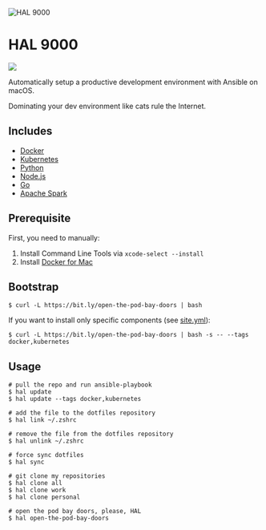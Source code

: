 ![HAL 9000](https://raw.githubusercontent.com/vinta/HAL-9000/master/assets/HAL_9000.jpg "HAL 9000")

# HAL 9000

[![](https://img.shields.io/badge/made%20with-%e2%9d%a4-ff69b4.svg?style=flat-square)](https://vinta.ws/code/)

Automatically setup a productive development environment with Ansible on macOS.

Dominating your dev environment like cats rule the Internet.

## Includes

- [Docker](https://github.com/vinta/HAL-9000/blob/master/playbooks/roles/docker/tasks/main.yml)
- [Kubernetes](https://github.com/vinta/HAL-9000/blob/master/playbooks/roles/kubernetes/tasks/main.yml)
- [Python](https://github.com/vinta/HAL-9000/blob/master/playbooks/roles/python/tasks/main.yml)
- [Node.js](https://github.com/vinta/HAL-9000/blob/master/playbooks/roles/node/tasks/main.yml)
- [Go](https://github.com/vinta/HAL-9000/blob/master/playbooks/roles/go/tasks/main.yml)
- [Apache Spark](https://github.com/vinta/HAL-9000/blob/master/playbooks/roles/spark/tasks/main.yml)

## Prerequisite

First, you need to manually:

1. Install Command Line Tools via `xcode-select --install`
2. Install [Docker for Mac](https://docs.docker.com/docker-for-mac/install/)

## Bootstrap

```console
$ curl -L https://bit.ly/open-the-pod-bay-doors | bash
```

If you want to install only specific components (see [site.yml](https://github.com/vinta/HAL-9000/blob/master/playbooks/site.yml)):

```console
$ curl -L https://bit.ly/open-the-pod-bay-doors | bash -s -- --tags docker,kubernetes
```

## Usage

```console
# pull the repo and run ansible-playbook
$ hal update
$ hal update --tags docker,kubernetes

# add the file to the dotfiles repository
$ hal link ~/.zshrc

# remove the file from the dotfiles repository
$ hal unlink ~/.zshrc

# force sync dotfiles
$ hal sync

# git clone my repositories
$ hal clone all
$ hal clone work
$ hal clone personal

# open the pod bay doors, please, HAL
$ hal open-the-pod-bay-doors
```
